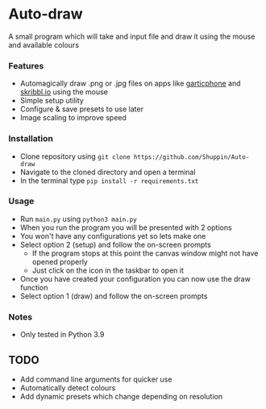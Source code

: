 # Auto-draw

A small program which will take and input file and draw it using the mouse and available colours

### Features
- Automagically draw .png or .jpg files on apps like [garticphone](https://garticphone.com/) and [skribbl.io](https://skribbl.io/) using the mouse
- Simple setup utility
- Configure & save presets to use later
- Image scaling to improve speed

### Installation
- Clone repository using `git clone https://github.com/Shuppin/Auto-draw`
- Navigate to the cloned directory and open a terminal
- In the terminal type `pip install -r requirements.txt`

### Usage
- Run `main.py` using `python3 main.py`
- When you run the program you will be presented with 2 options
- You won't have any configurations yet so lets make one
- Select option 2 (setup) and follow the on-screen prompts
    - If the program stops at this point the canvas window might not have opened properly
    - Just click on the icon in the taskbar to open it
- Once you have created your configuration you can now use the draw function
- Select option 1 (draw) and follow the on-screen prompts

### Notes
- Only tested in Python 3.9

## TODO
- Add command line arguments for quicker use
- Automatically detect colours
- Add dynamic presets which change depending on resolution
